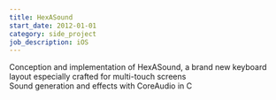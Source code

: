 ```yaml
---
title: HexASound
start_date: 2012-01-01
category: side_project
job_description: iOS
---
```


Conception and implementation of HexASound, a brand new keyboard layout especially crafted for multi-touch screens<br />
Sound generation and effects with CoreAudio in C
